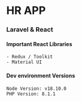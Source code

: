 # HR APP

### Laravel & React

#### Important React Libraries 
```
- Redux / Toolkit
- Material UI
```

#### Dev environment Versions
```
Node Version: v18.10.0
PHP Version: 8.1.1
```